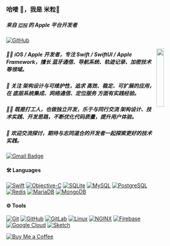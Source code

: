 ### **哈喽 👋，我是 米粒🌾**  
##### **来自 🇨🇳 的 Apple 平台开发者**

[![GitHub](https://img.shields.io/badge/dynamic/json?logo=github&label=GitHub&labelColor=495867&color=495867&query=%24.data.totalSubs&url=https%3A%2F%2Fapi.spencerwoo.com%2Fsubstats%2F%3Fsource%3Dgithub%26queryKey%3Dhayschan&style=flat-square)](https://github.com/milleyin)

<img align="right" alt="" src="https://media.giphy.com/media/MeJgB3yMMwIaHmKD4z/giphy.gif" width="20%"/>

##### 👨‍💻 **iOS / Apple 开发者**，专注 **Swift / SwiftUI / Apple Framework**，擅长 **蓝牙通信、导航系统、轨迹记录、加密技术** 等领域。  

##### 🌱 关注 **架构设计与可维护性**，追求 **高效、稳定、可扩展的应用**，在 **底层系统集成、网络通信、定位服务** 方面有实践经验。  

##### 👯‍♂️ 既是打工人，也做独立开发，乐于与同行交流 **架构设计、技术实践、开发思路**，不断优化代码质量，提升用户体验。  

##### 💬 **欢迎交流探讨**，期待与志同道合的开发者一起探索更好的技术实践。  

[![Gmail Badge](https://img.shields.io/badge/-gmail-c14438?style=flat-square&logo=Gmail&logoColor=white&link=mailto:mille.yin@gmail.com)](mailto:mille.yin@gmail.com)


#### **🛠️ Languages**
[![Swift](https://img.shields.io/badge/-Swift-F05138?style=flat&logo=swift&logoColor=white&link=https://developer.apple.com/swift/)](https://developer.apple.com/swift/)  [![Objective-C](https://img.shields.io/badge/-ObjectiveC-1575F9?style=flat&logo=apple&logoColor=white&link=https://developer.apple.com/library/archive/documentation/Cocoa/Conceptual/ProgrammingWithObjectiveC/Introduction/Introduction.html)](https://developer.apple.com/library/archive/documentation/Cocoa/Conceptual/ProgrammingWithObjectiveC/Introduction/Introduction.html)  [![SQLite](https://img.shields.io/badge/-SQLite-003B57?style=flat&logo=sqlite&logoColor=white&link=https://www.sqlite.org/)](https://www.sqlite.org/)  [![MySQL](https://img.shields.io/badge/-MySQL-4479A1?style=flat&logo=mysql&logoColor=white&link=https://www.mysql.com/)](https://www.mysql.com/)  [![PostgreSQL](https://img.shields.io/badge/-PostgreSQL-336791?style=flat&logo=postgresql&logoColor=white&link=https://www.postgresql.org)](https://www.postgresql.org)  [![Redis](https://img.shields.io/badge/-Redis-DC382D?style=flat&logo=redis&logoColor=white&link=https://redis.io)](https://redis.io)  [![MariaDB](https://img.shields.io/badge/-MariaDB-003545?style=flat&logo=mariadb&logoColor=white&link=https://mariadb.org/)](https://mariadb.org/)  [![MongoDB](https://img.shields.io/badge/-MongoDB-47A248?style=flat&logo=mongodb&logoColor=white&link=https://www.mongodb.com/)](https://www.mongodb.com/)  

#### **⚙️ Tools**
[![Git](https://img.shields.io/badge/-Git-F05032?style=flat&logo=git&logoColor=white&link=https://git-scm.com/)](https://git-scm.com/)  [![GitHub](https://img.shields.io/badge/-GitHub-181717?style=flat&logo=github&logoColor=white&link=https://github.com)](https://github.com/)  [![GitLab](https://img.shields.io/badge/-GitLab-FC6D26?style=flat&logo=gitlab&logoColor=white&link=https://gitlab.com/)](https://gitlab.com/)  [![Linux](https://img.shields.io/badge/-Linux-FCC624?style=flat&logo=linux&logoColor=black&link=https://www.linux.org/)](https://www.linux.org/)  [![NGINX](https://img.shields.io/badge/-NGINX-009639?style=flat&logo=nginx&logoColor=white&link=https://www.nginx.com/)](https://www.nginx.com/)  [![Firebase](https://img.shields.io/badge/-Firebase-FFCA28?style=flat&logo=firebase&logoColor=black&link=https://firebase.google.com/)](https://firebase.google.com/)  [![Google Cloud](https://img.shields.io/badge/-GoogleCloud-4285F4?style=flat&logo=google-cloud&logoColor=white&link=https://cloud.google.com)](https://cloud.google.com)  [![Sketch](https://img.shields.io/badge/-Sketch-F7B500?style=flat&logo=sketch&logoColor=black&link=https://www.sketch.com/)](https://www.sketch.com/)  


[![Buy Me a Coffee](https://img.buymeacoffee.com/button-api/?text=help%20my%20project&emoji=🍺&slug=milleyin&button_colour=FFDD00&font_colour=000000&font_family=Cookie&outline_colour=000000&coffee_colour=ffffff)](https://www.buymeacoffee.com/milleyin)

